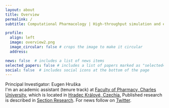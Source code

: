 ```yaml
---
layout: about
title: Overview
permalink: /
subtitle: Computational Pharmacology | High-throughput simulation and explainable machine learning of drug-protein interactions.

profile:
  align: left
  image: overview2.png
  image_circular: false # crops the image to make it circular
  address: 

news: false  # includes a list of news items
selected_papers: false # includes a list of papers marked as "selected={true}"
social: false  # includes social icons at the bottom of the page
---
```



Principal Investigator: Eugen Hruška <br>
I'm an academic assistant (tenure track) at [Faculty of Pharmacy, Charles University](https://portal.faf.cuni.cz/Profile/Hruska-Eugen/), which is located in [Hradec Králové, Czechia.](https://en.mapy.cz/zakladni?source=firm&id=360719&ds=2&x=15.8358164&y=50.2015221&z=5) 
Published research is described in [Section Research](projects). 
For news follow on [Twitter](https://twitter.com/HruskaEugen). 
